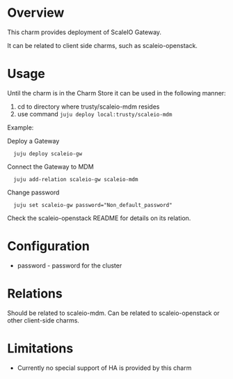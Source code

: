 # Overview

This charm provides deployment of ScaleIO Gateway.

It can be related to client side charms, such as scaleio-openstack.

# Usage

Until the charm is in the Charm Store it can be used in the following manner:

1. cd to directory where trusty/scaleio-mdm resides
2. use command ```juju deploy local:trusty/scaleio-mdm```

Example:

  Deploy a Gateway
  ```
	juju deploy scaleio-gw
  ```
  
  Connect the Gateway to MDM
  ```
    juju add-relation scaleio-gw scaleio-mdm
  ```
  
  Change password
  ```
    juju set scaleio-gw password="Non_default_password"  
  ```
  
  Check the scaleio-openstack README for details on its relation.

# Configuration

* password - password for the cluster

# Relations

Should be related to scaleio-mdm.
Can be related to scaleio-openstack or other client-side charms.

# Limitations

* Currently no special support of HA is provided by this charm

